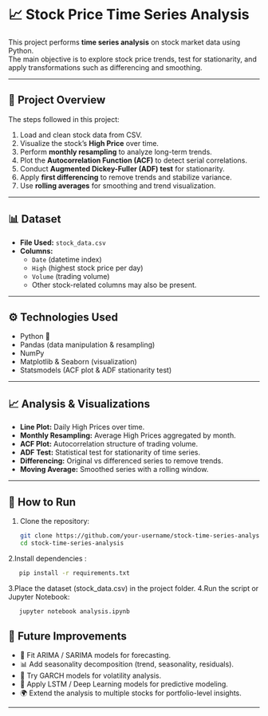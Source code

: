 # 📈 Stock Price Time Series Analysis

This project performs **time series analysis** on stock market data using Python.  
The main objective is to explore stock price trends, test for stationarity, and apply transformations such as differencing and smoothing.

---

## 📂 Project Overview
The steps followed in this project:
1. Load and clean stock data from CSV.
2. Visualize the stock’s **High Price** over time.
3. Perform **monthly resampling** to analyze long-term trends.
4. Plot the **Autocorrelation Function (ACF)** to detect serial correlations.
5. Conduct **Augmented Dickey-Fuller (ADF) test** for stationarity.
6. Apply **first differencing** to remove trends and stabilize variance.
7. Use **rolling averages** for smoothing and trend visualization.

---

## 📊 Dataset
- **File Used:** `stock_data.csv`
- **Columns:**
  - `Date` (datetime index)
  - `High` (highest stock price per day)
  - `Volume` (trading volume)
  - Other stock-related columns may also be present.

---

## ⚙️ Technologies Used
- Python 🐍
- Pandas (data manipulation & resampling)
- NumPy
- Matplotlib & Seaborn (visualization)
- Statsmodels (ACF plot & ADF stationarity test)

---

## 📈 Analysis & Visualizations
- **Line Plot:** Daily High Prices over time.
- **Monthly Resampling:** Average High Prices aggregated by month.
- **ACF Plot:** Autocorrelation structure of trading volume.
- **ADF Test:** Statistical test for stationarity of time series.
- **Differencing:** Original vs differenced series to remove trends.
- **Moving Average:** Smoothed series with a rolling window.

---

## 🚀 How to Run
1. Clone the repository:
   ```bash
   git clone https://github.com/your-username/stock-time-series-analysis.git
   cd stock-time-series-analysis
2.Install dependencies :
```bash
   pip install -r requirements.txt
```
3.Place the dataset (stock_data.csv) in the project folder.
4.Run the script or Jupyter Notebook:
```bash
   jupyter notebook analysis.ipynb
```

 
## 📌 Future Improvements
- 🔮 Fit ARIMA / SARIMA models for forecasting.
- 📊 Add seasonality decomposition (trend, seasonality, residuals).
- 🧮 Try GARCH models for volatility analysis.
- 🤖 Apply LSTM / Deep Learning models for predictive modeling.
- 🌍 Extend the analysis to multiple stocks for portfolio-level insights.

---

